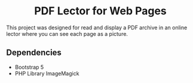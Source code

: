 <h1 align="center">
  PDF Lector for Web Pages
</h1>

This project was designed for read and display a PDF archive in an online lector where 
you can see each page as a picture. 

## Dependencies

- Bootstrap 5
- PHP Library ImageMagick
